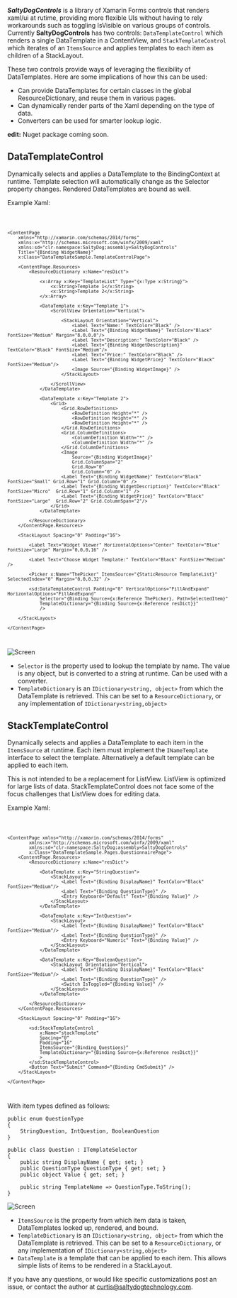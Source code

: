 ***SaltyDogControls*** is a library of Xamarin Forms controls that renders xaml/ui at rutime, providing more flexible UIs without having to rely workarounds such as toggling IsVisible on various
groups of controls. Currently **SaltyDogControls** has two controls: `DataTemplateControl` which renders a single DataTemplate in a ContentView, and `StackTemplateControl` which iterates of an `ItemsSource` and applies templates to each item as children of a StackLayout.

These two controls provide ways of leveraging the flexibility of DataTemplates. Here are some implications of how this can be used:

* Can provide DataTemplates for certain classes in the global ResourceDictionary, and reuse them in various pages.
* Can dynamically render parts of the Xaml depending on the type of data.
* Converters can be used for smarter lookup logic.

**edit:** Nuget package coming soon.


## DataTemplateControl

Dynamically selects and applies a DataTemplate to the BindingContext at runtime. Template selection will automatically change as the Selector property
changes. Rendered DataTemplates are bound as well.


Example Xaml:

<code>

    <ContentPage
        xmlns="http://xamarin.com/schemas/2014/forms"
        xmlns:x="http://schemas.microsoft.com/winfx/2009/xaml"
        xmlns:sd="clr-namespace:SaltyDog;assembly=SaltyDogControls"
        Title="{Binding WidgetName}"
        x:Class="DataTemplateSample.TemplateControlPage">

        <ContentPage.Resources>
            <ResourceDictionary x:Name="resDict">

                <x:Array x:Key="TemplateList" Type="{x:Type x:String}">
                    <x:String>Template 1</x:String>
                    <x:String>Template 2</x:String>
                </x:Array>

                <DataTemplate x:Key="Template 1">
                    <ScrollView Orientation="Vertical">
                        
                        <StackLayout Orientation="Vertical">
                            <Label Text="Name:" TextColor="Black" />
                            <Label Text="{Binding WidgetName}" TextColor="Black" FontSize="Medium" Margin="8,0,0,0"/>
                            <Label Text="Description:" TextColor="Black" />
                            <Label Text="{Binding WidgetDescription}" TextColor="Black" FontSize="Medium"/>
                            <Label Text="Price:" TextColor="Black" />
                            <Label Text="{Binding WidgetPrice}" TextColor="Black" FontSize="Medium"/>
                            <Image Source="{Binding WidgetImage}" />
                        </StackLayout>

                    </ScrollView>
                </DataTemplate>

                <DataTemplate x:Key="Template 2">
                    <Grid>
                        <Grid.RowDefinitions>
                            <RowDefinition Height="*" />
                            <RowDefinition Height="*" />
                            <RowDefinition Height="*" />
                        </Grid.RowDefinitions>
                        <Grid.ColumnDefinitions>
                            <ColumnDefinition Width="*" />
                            <ColumnDefinition Width="*" />
                        </Grid.ColumnDefinitions>
                        <Image
                            Source="{Binding WidgetImage}"
                            Grid.ColumnSpan="2"
                            Grid.Row="0"
                            Grid.Column="0" />
                        <Label Text="{Binding WidgetName}" TextColor="Black" FontSize="Small" Grid.Row="1" Grid.Column="0" />
                        <Label Text="{Binding WidgetDescription}" TextColor="Black" FontSize="Micro"  Grid.Row="1" Grid.Column="1" />
                        <Label Text="{Binding WidgetPrice}" TextColor="Black" FontSize="Large"  Grid.Row="2" Grid.ColumnSpan="2"/>
                    </Grid>
                </DataTemplate>

            </ResourceDictionary>
        </ContentPage.Resources>

        <StackLayout Spacing="0" Padding="16">

            <Label Text="Widget Viewer" HorizontalOptions="Center" TextColor="Blue" FontSize="Large" Margin="0,0,0,16" />

            <Label Text="Choose Widget Template:" TextColor="Black" FontSize="Medium" />

            <Picker x:Name="ThePicker" ItemsSource="{StaticResource TemplateList}" SelectedIndex="0" Margin="0,0,0,32" />

            <sd:DataTemplateControl Padding="0" VerticalOptions="FillAndExpand"  HorizontalOptions="FillAndExpand"
                Selector="{Binding Source={x:Reference ThePicker}, Path=SelectedItem}"
                TemplateDictionary="{Binding Source={x:Reference resDict}}"
                />

        </StackLayout>

    </ContentPage>

</code>

![Screen](DataTemplateControl.gif "Screen Capture")

* `Selector` is the property used to lookup the template by name. The value is any object, but is converted to a string at runtime. Can be used with a converter.
* `TemplateDictionary` is an `IDictionary<string, object>` from which the DataTemplate is retrieved. This can be set to a `ResourceDictionary`, or any implementation of `IDictionary<string,object>`

## StackTemplateControl

Dynamically selects and applies a DataTemplate to each item in the `ItemsSource` at runtime. Each item must implement the `INameTemplate` interface to select the template. Alternatively a default template can be applied to each item.

This is not intended to be a replacement for ListView. ListView is optimized for large lists of data. StackTemplateControl does not face some of the focus challenges that ListView does for editing data.


Example Xaml:

<code>

    <ContentPage xmlns="http://xamarin.com/schemas/2014/forms"
         	xmlns:x="http://schemas.microsoft.com/winfx/2009/xaml"
         	xmlns:sd="clr-namespace:SaltyDog;assembly=SaltyDogControls"         	
         	x:Class="DataTemplateSample.Pages.QuestionnairePage">
        <ContentPage.Resources>
            <ResourceDictionary x:Name="resDict">

                <DataTemplate x:Key="StringQuestion">
                    <StackLayout>
                        <Label Text="{Binding DisplayName}" TextColor="Black" FontSize="Medium"/>
                        <Label Text="{Binding QuestionType}" />
                        <Entry Keyboard="Default" Text="{Binding Value}" />
                    </StackLayout>
                </DataTemplate>

                <DataTemplate x:Key="IntQuestion">
                    <StackLayout>
                        <Label Text="{Binding DisplayName}" TextColor="Black" FontSize="Medium"/>
                        <Label Text="{Binding QuestionType}" />
                        <Entry Keyboard="Numeric" Text="{Binding Value}" />
                    </StackLayout>
                </DataTemplate>

                <DataTemplate x:Key="BooleanQuestion">
                    <StackLayout Orientation="Vertical">
                        <Label Text="{Binding DisplayName}" TextColor="Black" FontSize="Medium"/>
                        <Label Text="{Binding QuestionType}" />
                        <Switch IsToggled="{Binding Value}" />
                    </StackLayout>
                </DataTemplate>

            </ResourceDictionary>
        </ContentPage.Resources>

        <StackLayout Spacing="0" Padding="16">

            <sd:StackTemplateControl
                x:Name="stackTemplate"
                Spacing="0"
                Padding="16"
                ItemsSource="{Binding Questions}"
                TemplateDictionary="{Binding Source={x:Reference resDict}}"
                >
            </sd:StackTemplateControl>
            <Button Text="Submit" Command="{Binding CmdSubmit}" />
        </StackLayout>

    </ContentPage>

</code>

With item types defined as follows:

    public enum QuestionType
    {
        StringQuestion, IntQuestion, BooleanQuestion
    }

    public class Question : ITemplateSelector
    {
        public string DisplayName { get; set; }
        public QuestionType QuestionType { get; set; }
        public object Value { get; set; }

        public string TemplateName => QuestionType.ToString();
    }


![Screen](StackTemplateControl.gif "Screen Capture")

* `ItemsSource` is the property from which item data is taken, DataTemplates looked up, rendered, and bound.
* `TemplateDictionary` is an `IDictionary<string, object>` from which the DataTemplate is retrieved. This can be set to a `ResourceDictionary`, or any implementation of `IDictionary<string,object>`
* `DataTemplate` is a template that can be applied to each item. This allows simple lists of items to be rendered in a StackLayout.

If you have any questions, or would like specific customizations post an issue, or contact the author at curtis@saltydogtechnology.com.

